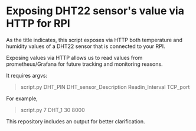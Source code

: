 # Exposing DHT22 sensor's value via HTTP for RPI

As the title indicates, this script exposes via HTTP both temperature and humidity values of a DHT22 sensor that is connected to your RPI.

Exposing values via HTTP allows us to read values from prometheus/Grafana for future tracking and monitoring reasons.

It requires argvs:
> script.py DHT_PIN DHT_sensor_Description Readin_Interval TCP_port

For example, 
> script.py 7 DHT_1 30 8000

This repository includes an output for better clarification. 
